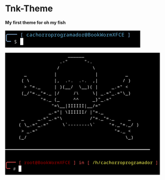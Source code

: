 # Tnk-Theme
#### My first theme for oh my fish

![Preview Normal User](Images/normal_user.png)

![Preview Root User](Images/root_user.png)
